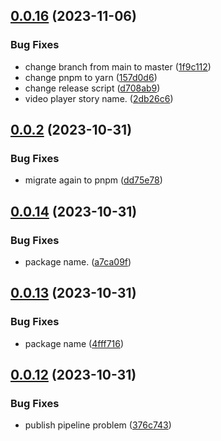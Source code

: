 ## [0.0.16](https://github.com/dr1tch/evercam-ui/compare/v0.0.2...v0.0.16) (2023-11-06)

### Bug Fixes

- change branch from main to master ([1f9c112](https://github.com/dr1tch/evercam-ui/commit/1f9c1126e4cfdc730d1e59309dc74ed3c29cc4d8))
- change pnpm to yarn ([157d0d6](https://github.com/dr1tch/evercam-ui/commit/157d0d6be8b3cd912ef9ac1c6fd6387ec505b801))
- change release script ([d708ab9](https://github.com/dr1tch/evercam-ui/commit/d708ab984bdc9527ebc9388fedbed5fc039685bd))
- video player story name. ([2db26c6](https://github.com/dr1tch/evercam-ui/commit/2db26c6ee3b53e29e41622b0ac9389e7861ba0e5))

## [0.0.2](https://github.com/dr1tch/evercam-ui/compare/v0.0.14...v0.0.2) (2023-10-31)

### Bug Fixes

- migrate again to pnpm ([dd75e78](https://github.com/dr1tch/evercam-ui/commit/dd75e787c210f8394b9bcf2e51f34c0e3d73c3ff))

## [0.0.14](https://github.com/dr1tch/evercam-ui/compare/v0.0.13...v0.0.14) (2023-10-31)

### Bug Fixes

- package name. ([a7ca09f](https://github.com/dr1tch/evercam-ui/commit/a7ca09f3b97000fc37336762b5f7991851884a48))

## [0.0.13](https://github.com/dr1tch/evercam-ui/compare/v0.0.12...v0.0.13) (2023-10-31)

### Bug Fixes

- package name ([4fff716](https://github.com/dr1tch/evercam-ui/commit/4fff7166782eff49251ae3515c6f6053e1c4e6a8))

## [0.0.12](https://github.com/dr1tch/evercam-ui/compare/v0.0.11...v0.0.12) (2023-10-31)

### Bug Fixes

- publish pipeline problem ([376c743](https://github.com/dr1tch/evercam-ui/commit/376c7437414b4b1f8aff51ae4b16a5779298b45f))
